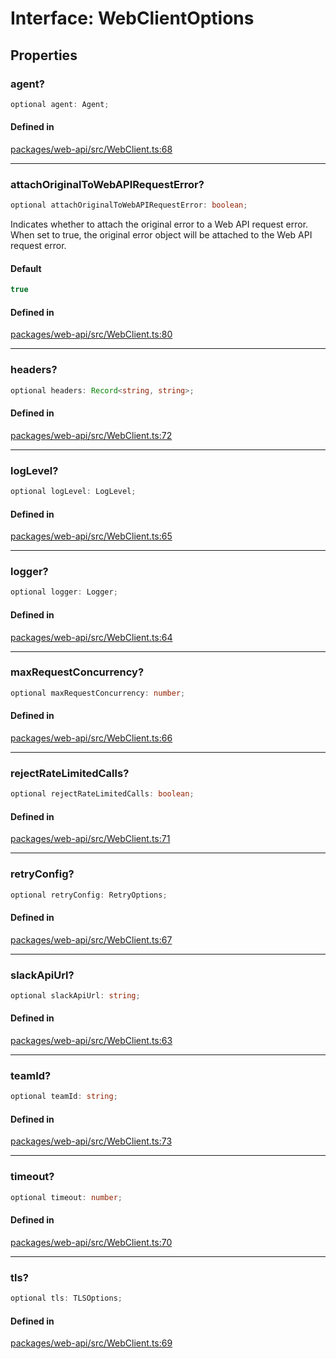 # Interface: WebClientOptions

## Properties

### agent?

```ts
optional agent: Agent;
```

#### Defined in

[packages/web-api/src/WebClient.ts:68](https://github.com/slackapi/node-slack-sdk/blob/7b348598b763c2b7545d1042b5f0429775cfa62c/packages/web-api/src/WebClient.ts#L68)

***

### attachOriginalToWebAPIRequestError?

```ts
optional attachOriginalToWebAPIRequestError: boolean;
```

Indicates whether to attach the original error to a Web API request error.
When set to true, the original error object will be attached to the Web API request error.

#### Default

```ts
true
```

#### Defined in

[packages/web-api/src/WebClient.ts:80](https://github.com/slackapi/node-slack-sdk/blob/7b348598b763c2b7545d1042b5f0429775cfa62c/packages/web-api/src/WebClient.ts#L80)

***

### headers?

```ts
optional headers: Record<string, string>;
```

#### Defined in

[packages/web-api/src/WebClient.ts:72](https://github.com/slackapi/node-slack-sdk/blob/7b348598b763c2b7545d1042b5f0429775cfa62c/packages/web-api/src/WebClient.ts#L72)

***

### logLevel?

```ts
optional logLevel: LogLevel;
```

#### Defined in

[packages/web-api/src/WebClient.ts:65](https://github.com/slackapi/node-slack-sdk/blob/7b348598b763c2b7545d1042b5f0429775cfa62c/packages/web-api/src/WebClient.ts#L65)

***

### logger?

```ts
optional logger: Logger;
```

#### Defined in

[packages/web-api/src/WebClient.ts:64](https://github.com/slackapi/node-slack-sdk/blob/7b348598b763c2b7545d1042b5f0429775cfa62c/packages/web-api/src/WebClient.ts#L64)

***

### maxRequestConcurrency?

```ts
optional maxRequestConcurrency: number;
```

#### Defined in

[packages/web-api/src/WebClient.ts:66](https://github.com/slackapi/node-slack-sdk/blob/7b348598b763c2b7545d1042b5f0429775cfa62c/packages/web-api/src/WebClient.ts#L66)

***

### rejectRateLimitedCalls?

```ts
optional rejectRateLimitedCalls: boolean;
```

#### Defined in

[packages/web-api/src/WebClient.ts:71](https://github.com/slackapi/node-slack-sdk/blob/7b348598b763c2b7545d1042b5f0429775cfa62c/packages/web-api/src/WebClient.ts#L71)

***

### retryConfig?

```ts
optional retryConfig: RetryOptions;
```

#### Defined in

[packages/web-api/src/WebClient.ts:67](https://github.com/slackapi/node-slack-sdk/blob/7b348598b763c2b7545d1042b5f0429775cfa62c/packages/web-api/src/WebClient.ts#L67)

***

### slackApiUrl?

```ts
optional slackApiUrl: string;
```

#### Defined in

[packages/web-api/src/WebClient.ts:63](https://github.com/slackapi/node-slack-sdk/blob/7b348598b763c2b7545d1042b5f0429775cfa62c/packages/web-api/src/WebClient.ts#L63)

***

### teamId?

```ts
optional teamId: string;
```

#### Defined in

[packages/web-api/src/WebClient.ts:73](https://github.com/slackapi/node-slack-sdk/blob/7b348598b763c2b7545d1042b5f0429775cfa62c/packages/web-api/src/WebClient.ts#L73)

***

### timeout?

```ts
optional timeout: number;
```

#### Defined in

[packages/web-api/src/WebClient.ts:70](https://github.com/slackapi/node-slack-sdk/blob/7b348598b763c2b7545d1042b5f0429775cfa62c/packages/web-api/src/WebClient.ts#L70)

***

### tls?

```ts
optional tls: TLSOptions;
```

#### Defined in

[packages/web-api/src/WebClient.ts:69](https://github.com/slackapi/node-slack-sdk/blob/7b348598b763c2b7545d1042b5f0429775cfa62c/packages/web-api/src/WebClient.ts#L69)
